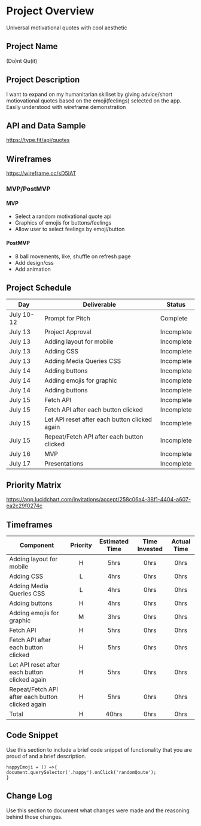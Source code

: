 # Project Overview

Universal motivational quotes with cool aesthetic

## Project Name

(Do)nt Qu(it)

## Project Description

I want to expand on my humanitarian skillset by giving advice/short motiovational quotes based on the emoji(feelings) selected on the app. Easily understood with wireframe demonstration

## API and Data Sample

https://type.fit/api/quotes

## Wireframes

https://wireframe.cc/sD5IAT

### MVP/PostMVP

#### MVP 

- Select a random motivational quote api
- Graphics of emojis for buttons/feelings	
- Allow user to select feelings by emoji/button

#### PostMVP  

- 8 ball movements, like, shuffle on refresh page
- Add design/css
- Add animation


## Project Schedule

|  Day | Deliverable | Status
|---|---| ---|
|July 10-12| Prompt for Pitch | Complete
|July 13| Project Approval | Incomplete
|July 13| Adding layout for mobile | Incomplete
|July 13| Adding CSS | Incomplete
|July 13| Adding Media Queries CSS  | Incomplete
|July 14| Adding buttons  | Incomplete
|July 14| Adding emojis for graphic | Incomplete
|July 14| Adding buttons  | Incomplete
|July 15| Fetch API | Incomplete
|July 15| Fetch API after each button clicked | Incomplete
|July 15| Let API reset after each button clicked again  | Incomplete
|July 15| Repeat/Fetch API after each button clicked| Incomplete
|July 16| MVP | Incomplete
|July 17| Presentations | Incomplete

## Priority Matrix

https://app.lucidchart.com/invitations/accept/258c06a4-38f1-4404-a607-ea2c29f0274c

## Timeframes

| Component | Priority | Estimated Time | Time Invested | Actual Time |
| --- | :---: |  :---: | :---: | :---: |
| Adding layout for mobile | H | 5hrs| 0hrs | 0hrs |
| Adding CSS| L | 4hrs| 0hrs | 0hrs |
| Adding Media Queries CSS| L | 4hrs| 0hrs | 0hrs |
| Adding buttons| H | 4hrs| 0hrs | 0hrs |
| Adding emojis for graphic | M | 3hrs| 0hrs | 0hrs |
| Fetch API| H | 5hrs| 0hrs | 0hrs |
| Fetch API after each button clicked| H | 5hrs| 0hrs | 0hrs |
| Let API reset after each button clicked again| H | 5hrs| 0hrs | 0hrs |
| Repeat/Fetch API after each button clicked again | H | 5hrs| 0hrs | 0hrs |
| Total | H | 40hrs| 0hrs | 0hrs |

## Code Snippet

Use this section to include a brief code snippet of functionality that you are proud of and a brief description.  

```
happyEmoji = () =>{
document.querySelector('.happy').onClick('randomQoute');
}
```

## Change Log
 Use this section to document what changes were made and the reasoning behind those changes.  
